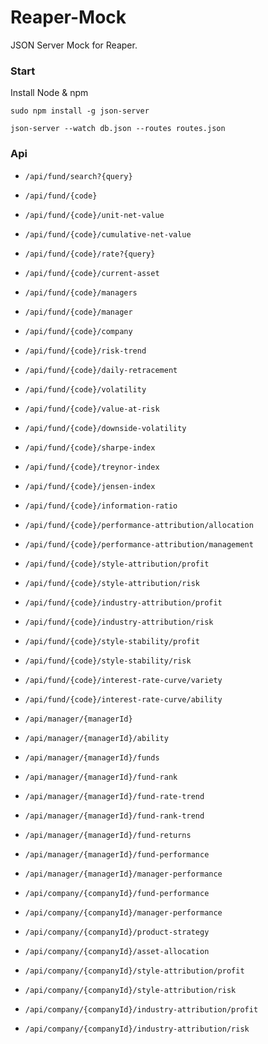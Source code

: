 # Reaper-Mock
JSON Server Mock for Reaper.


### Start
Install Node & npm

`sudo npm install -g json-server`

`json-server --watch db.json --routes routes.json`

### Api

- `/api/fund/search?{query}`
- `/api/fund/{code}`
- `/api/fund/{code}/unit-net-value`
- `/api/fund/{code}/cumulative-net-value`
- `/api/fund/{code}/rate?{query}`  
- `/api/fund/{code}/current-asset`
- `/api/fund/{code}/managers`
- `/api/fund/{code}/manager`
- `/api/fund/{code}/company`

- `/api/fund/{code}/risk-trend`
- `/api/fund/{code}/daily-retracement`
- `/api/fund/{code}/volatility`
- `/api/fund/{code}/value-at-risk`
- `/api/fund/{code}/downside-volatility`
- `/api/fund/{code}/sharpe-index`
- `/api/fund/{code}/treynor-index`
- `/api/fund/{code}/jensen-index`
- `/api/fund/{code}/information-ratio`

- `/api/fund/{code}/performance-attribution/allocation`
- `/api/fund/{code}/performance-attribution/management`
- `/api/fund/{code}/style-attribution/profit`
- `/api/fund/{code}/style-attribution/risk`
- `/api/fund/{code}/industry-attribution/profit`
- `/api/fund/{code}/industry-attribution/risk`
- `/api/fund/{code}/style-stability/profit`
- `/api/fund/{code}/style-stability/risk`
- `/api/fund/{code}/interest-rate-curve/variety`
- `/api/fund/{code}/interest-rate-curve/ability`

- `/api/manager/{managerId}`  
- `/api/manager/{managerId}/ability`
- `/api/manager/{managerId}/funds`
- `/api/manager/{managerId}/fund-rank`
- `/api/manager/{managerId}/fund-rate-trend`
- `/api/manager/{managerId}/fund-rank-trend`
- `/api/manager/{managerId}/fund-returns`
- `/api/manager/{managerId}/fund-performance`
- `/api/manager/{managerId}/manager-performance`

- `/api/company/{companyId}/fund-performance`
- `/api/company/{companyId}/manager-performance`
- `/api/company/{companyId}/product-strategy`
- `/api/company/{companyId}/asset-allocation`
- `/api/company/{companyId}/style-attribution/profit`
- `/api/company/{companyId}/style-attribution/risk`
- `/api/company/{companyId}/industry-attribution/profit`
- `/api/company/{companyId}/industry-attribution/risk`